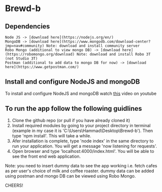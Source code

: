 # Brewd-b

## Dependencies
```
Node JS -> [download here](https://nodejs.org/en/)
MongoDB -> [download here](https://www.mongodb.com/download-center?jmp=nav#community) Note: download and install community server
Robo Mongo (additional to view mongo DB) -> [download here](https://robomongo.org/download) Note: download and install Robo 3T (not Studio 3T)
Postman (additional to add data to mongo DB for now) -> [download here](https://www.getpostman.com/)
```

## Install and configure NodeJS and mongoDB

To install and configure NodeJS and mongoDB watch [this](https://www.youtube.com/watch?v=A5fiWcVcADw) video on youtube

## To run the app follow the following guidlines

1. Clone the github repo (or pull if you have already cloned it)
2. Install required modules by going to your project directory in terminal (example in my case it is 'C:\Users\Hammad\Desktop\Brewd-b'). Then type 'npm install'. This will take a while.
3. Afer installation is complete, type 'node index' in the same directory to run your application. You will get a message 'now listening for requests'.
4. Open browser and type 'localhost:4000/index.html'. You will be able to see the front end web application.

Note: you need to insert dummy data to see the app working i.e. fetch cafes as per user's choice of milk and coffee roaster. dummy data can be added using postman and mongo DB can be viewed using Robo Mongo.

CHEERS!